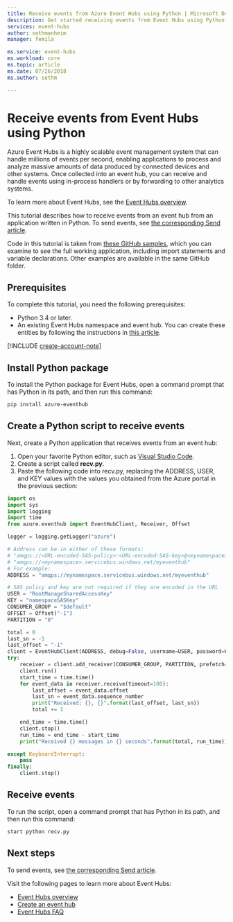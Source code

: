 ```yaml
---
title: Receive events from Azure Event Hubs using Python | Microsoft Docs
description: Get started receiving events from Event Hubs using Python
services: event-hubs
author: sethmanheim
manager: femila

ms.service: event-hubs
ms.workload: core
ms.topic: article
ms.date: 07/26/2018
ms.author: sethm

---
```


# Receive events from Event Hubs using Python

Azure Event Hubs is a highly scalable event management system that can handle millions of events per second, enabling applications to process and analyze massive amounts of data produced by connected devices and other systems. Once collected into an event hub, you can receive and handle events using in-process handlers or by forwarding to other analytics systems.

To learn more about Event Hubs, see the [Event Hubs overview][Event Hubs overview].

This tutorial describes how to receive events from an event hub from an application written in Python. To send events, see [the corresponding Send article](event-hubs-python-get-started-send.md).

Code in this tutorial is taken from [these GitHub samples](https://github.com/Azure/azure-event-hubs-python/tree/master/examples), which you can examine to see the full working application, including import
statements and variable declarations. Other examples are available in the same GitHub folder.

## Prerequisites

To complete this tutorial, you need the following prerequisites:

- Python 3.4 or later.
- An existing Event Hubs namespace and event hub. You can create these entities by following the instructions in [this article](event-hubs-create.md). 

[!INCLUDE [create-account-note](../../includes/create-account-note.md)]


## Install Python package

To install the Python package for Event Hubs, open a command prompt that has Python in its path, and then run this command: 

```bash
pip install azure-eventhub
```

## Create a Python script to receive events

Next, create a Python application that receives events from an event hub:

1. Open your favorite Python editor, such as [Visual Studio Code][Visual Studio Code].
2. Create a script called **recv.py**.
3. Paste the following code into recv.py, replacing the ADDRESS, USER, and KEY values with the values you obtained from the Azure portal in the previous section: 

```python
import os
import sys
import logging
import time
from azure.eventhub import EventHubClient, Receiver, Offset

logger = logging.getLogger("azure")

# Address can be in either of these formats:
# "amqps://<URL-encoded-SAS-policy>:<URL-encoded-SAS-key>@<mynamespace>.servicebus.windows.net/myeventhub"
# "amqps://<mynamespace>.servicebus.windows.net/myeventhub"
# For example:
ADDRESS = "amqps://mynamespace.servicebus.windows.net/myeventhub"

# SAS policy and key are not required if they are encoded in the URL
USER = "RootManageSharedAccessKey"
KEY = "namespaceSASKey"
CONSUMER_GROUP = "$default"
OFFSET = Offset("-1")
PARTITION = "0"

total = 0
last_sn = -1
last_offset = "-1"
client = EventHubClient(ADDRESS, debug=False, username=USER, password=KEY)
try:
    receiver = client.add_receiver(CONSUMER_GROUP, PARTITION, prefetch=5000, offset=OFFSET)
    client.run()
    start_time = time.time()
    for event_data in receiver.receive(timeout=100):
        last_offset = event_data.offset
        last_sn = event_data.sequence_number
        print("Received: {}, {}".format(last_offset, last_sn))
        total += 1

    end_time = time.time()
    client.stop()
    run_time = end_time - start_time
    print("Received {} messages in {} seconds".format(total, run_time))

except KeyboardInterrupt:
    pass
finally:
    client.stop()
```

## Receive events

To run the script, open a command prompt that has Python in its path, and then run this command:

```bash
start python recv.py
```
 
## Next steps

To send events, see [the corresponding Send article](event-hubs-python-get-started-send.md).

Visit the following pages to learn more about Event Hubs:

* [Event Hubs overview][Event Hubs overview]
* [Create an event hub](event-hubs-create.md)
* [Event Hubs FAQ](event-hubs-faq.md)

<!-- Links -->
[Event Hubs overview]: event-hubs-about.md
[Visual Studio Code]: https://code.visualstudio.com/
[free account]: https://azure.microsoft.com/free/?ref=microsoft.com&utm_source=microsoft.com&utm_medium=docs&utm_campaign=visualstudio
